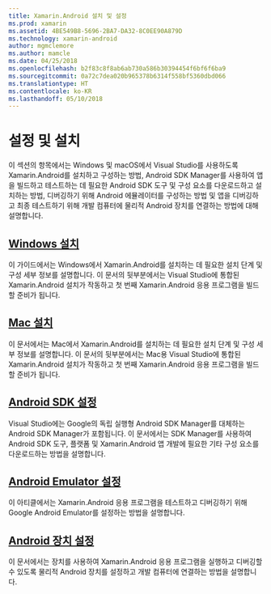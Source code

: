```yaml
---
title: Xamarin.Android 설치 및 설정
ms.prod: xamarin
ms.assetid: 4BE549B8-5696-2BA7-DA32-8C0EE90A879D
ms.technology: xamarin-android
author: mgmclemore
ms.author: mamcle
ms.date: 04/25/2018
ms.openlocfilehash: b2f83c8f8ab6ab730a586b30394454f6bf6f6ba9
ms.sourcegitcommit: 0a72c7dea020b965378b6314f558bf5360dbd066
ms.translationtype: HT
ms.contentlocale: ko-KR
ms.lasthandoff: 05/10/2018
---
```

# <a name="setup-and-installation"></a>설정 및 설치

이 섹션의 항목에서는 Windows 및 macOS에서 Visual Studio를 사용하도록 Xamarin.Android를 설치하고 구성하는 방법, Android SDK Manager를 사용하여 앱을 빌드하고 테스트하는 데 필요한 Android SDK 도구 및 구성 요소를 다운로드하고 설치하는 방법, 디버깅하기 위해 Android 에뮬레이터를 구성하는 방법 및 앱을 디버깅하고 최종 테스트하기 위해 개발 컴퓨터에 물리적 Android 장치를 연결하는 방법에 대해 설명합니다.


## <a name="windows-installationandroidget-startedinstallationwindowsmd"></a>[Windows 설치](~/android/get-started/installation/windows.md)

이 가이드에서는 Windows에서 Xamarin.Android를 설치하는 데 필요한 설치 단계 및 구성 세부 정보를 설명합니다. 이 문서의 뒷부분에서는 Visual Studio에 통합된 Xamarin.Android 설치가 작동하고 첫 번째 Xamarin.Android 응용 프로그램을 빌드할 준비가 됩니다.

## <a name="mac-installationhttpsdocsmicrosoftcomen-usvisualstudiomacinstallation"></a>[Mac 설치](https://docs.microsoft.com/en-us/visualstudio/mac/installation)

이 문서에서는 Mac에서 Xamarin.Android를 설치하는 데 필요한 설치 단계 및 구성 세부 정보를 설명합니다. 이 문서의 뒷부분에서는 Mac용 Visual Studio에 통합된 Xamarin.Android 설치가 작동하고 첫 번째 Xamarin.Android 응용 프로그램을 빌드할 준비가 됩니다.

## <a name="android-sdk-setupandroidget-startedinstallationandroid-sdkmd"></a>[Android SDK 설정](~/android/get-started/installation/android-sdk.md)

Visual Studio에는 Google의 독립 실행형 Android SDK Manager를 대체하는 Android SDK Manager가 포함됩니다. 이 문서에서는 SDK Manager를 사용하여 Android SDK 도구, 플랫폼 및 Xamarin.Android 앱 개발에 필요한 기타 구성 요소를 다운로드하는 방법을 설명합니다.

## <a name="android-emulator-setupandroidget-startedinstallationandroid-emulatorindexmd"></a>[Android Emulator 설정](~/android/get-started/installation/android-emulator/index.md)

이 아티클에서는 Xamarin.Android 응용 프로그램을 테스트하고 디버깅하기 위해 Google Android Emulator를 설정하는 방법을 설명합니다.

## <a name="android-device-setupandroidget-startedinstallationset-up-device-for-developmentmd"></a>[Android 장치 설정](~/android/get-started/installation/set-up-device-for-development.md)

이 문서에서는 장치를 사용하여 Xamarin.Android 응용 프로그램을 실행하고 디버깅할 수 있도록 물리적 Android 장치를 설정하고 개발 컴퓨터에 연결하는 방법을 설명합니다.
